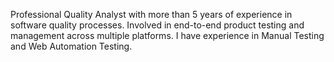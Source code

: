 Professional Quality Analyst with more than 5 years of experience in software quality processes.
Involved in end-to-end product testing and management across multiple platforms.
I have experience in Manual Testing and Web Automation Testing.
<!---
nikhil4u43/nikhil4u43 is a ✨ special ✨ repository because its `README.md` (this file) appears on your GitHub profile.
You can click the Preview link to take a look at your changes.
--->
